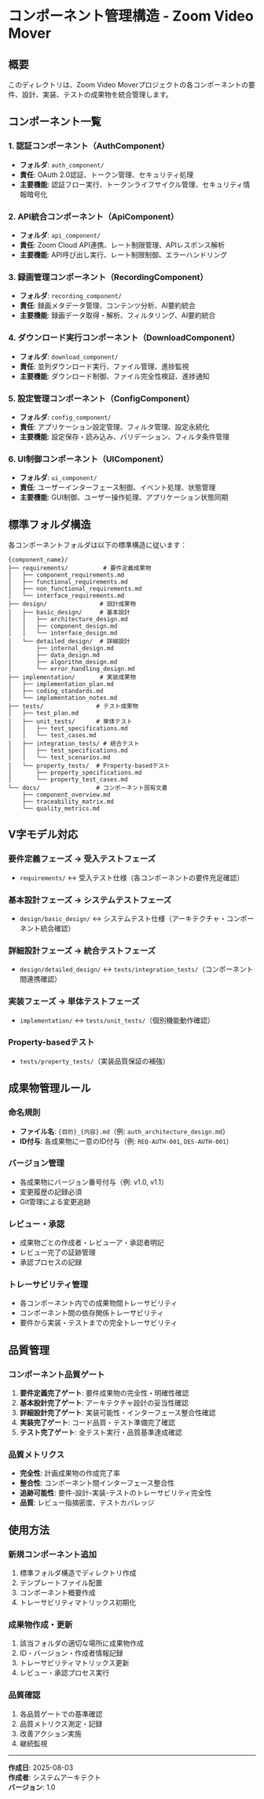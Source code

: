 # コンポーネント管理構造 - Zoom Video Mover

## 概要
このディレクトリは、Zoom Video Moverプロジェクトの各コンポーネントの要件、設計、実装、テストの成果物を統合管理します。

## コンポーネント一覧

### 1. 認証コンポーネント（AuthComponent）
- **フォルダ**: `auth_component/`
- **責任**: OAuth 2.0認証、トークン管理、セキュリティ処理
- **主要機能**: 認証フロー実行、トークンライフサイクル管理、セキュリティ情報暗号化

### 2. API統合コンポーネント（ApiComponent）
- **フォルダ**: `api_component/`
- **責任**: Zoom Cloud API連携、レート制限管理、APIレスポンス解析
- **主要機能**: API呼び出し実行、レート制限制御、エラーハンドリング

### 3. 録画管理コンポーネント（RecordingComponent）
- **フォルダ**: `recording_component/`
- **責任**: 録画メタデータ管理、コンテンツ分析、AI要約統合
- **主要機能**: 録画データ取得・解析、フィルタリング、AI要約統合

### 4. ダウンロード実行コンポーネント（DownloadComponent）
- **フォルダ**: `download_component/`
- **責任**: 並列ダウンロード実行、ファイル管理、進捗監視
- **主要機能**: ダウンロード制御、ファイル完全性検証、進捗通知

### 5. 設定管理コンポーネント（ConfigComponent）
- **フォルダ**: `config_component/`
- **責任**: アプリケーション設定管理、フィルタ管理、設定永続化
- **主要機能**: 設定保存・読み込み、バリデーション、フィルタ条件管理

### 6. UI制御コンポーネント（UIComponent）
- **フォルダ**: `ui_component/`
- **責任**: ユーザーインターフェース制御、イベント処理、状態管理
- **主要機能**: GUI制御、ユーザー操作処理、アプリケーション状態同期

## 標準フォルダ構造

各コンポーネントフォルダは以下の標準構造に従います：

```
{component_name}/
├── requirements/          # 要件定義成果物
│   ├── component_requirements.md
│   ├── functional_requirements.md
│   ├── non_functional_requirements.md
│   └── interface_requirements.md
├── design/               # 設計成果物
│   ├── basic_design/     # 基本設計
│   │   ├── architecture_design.md
│   │   ├── component_design.md
│   │   └── interface_design.md
│   └── detailed_design/  # 詳細設計
│       ├── internal_design.md
│       ├── data_design.md
│       ├── algorithm_design.md
│       └── error_handling_design.md
├── implementation/       # 実装成果物
│   ├── implementation_plan.md
│   ├── coding_standards.md
│   └── implementation_notes.md
├── tests/               # テスト成果物
│   ├── test_plan.md
│   ├── unit_tests/      # 単体テスト
│   │   ├── test_specifications.md
│   │   └── test_cases.md
│   ├── integration_tests/ # 統合テスト
│   │   ├── test_specifications.md
│   │   └── test_scenarios.md
│   └── property_tests/  # Property-basedテスト
│       ├── property_specifications.md
│       └── property_test_cases.md
└── docs/                # コンポーネント固有文書
    ├── component_overview.md
    ├── traceability_matrix.md
    └── quality_metrics.md
```

## V字モデル対応

### 要件定義フェーズ → 受入テストフェーズ
- `requirements/` ↔ 受入テスト仕様（各コンポーネントの要件充足確認）

### 基本設計フェーズ → システムテストフェーズ  
- `design/basic_design/` ↔ システムテスト仕様（アーキテクチャ・コンポーネント統合確認）

### 詳細設計フェーズ → 統合テストフェーズ
- `design/detailed_design/` ↔ `tests/integration_tests/`（コンポーネント間連携確認）

### 実装フェーズ → 単体テストフェーズ
- `implementation/` ↔ `tests/unit_tests/`（個別機能動作確認）

### Property-basedテスト
- `tests/property_tests/`（実装品質保証の補強）

## 成果物管理ルール

### 命名規則
- **ファイル名**: `{目的}_{内容}.md`（例: `auth_architecture_design.md`）
- **ID付与**: 各成果物に一意のID付与（例: `REQ-AUTH-001`, `DES-AUTH-001`）

### バージョン管理
- 各成果物にバージョン番号付与（例: v1.0, v1.1）
- 変更履歴の記録必須
- Git管理による変更追跡

### レビュー・承認
- 成果物ごとの作成者・レビューア・承認者明記
- レビュー完了の証跡管理
- 承認プロセスの記録

### トレーサビリティ管理
- 各コンポーネント内での成果物間トレーサビリティ
- コンポーネント間の依存関係トレーサビリティ
- 要件から実装・テストまでの完全トレーサビリティ

## 品質管理

### コンポーネント品質ゲート
1. **要件定義完了ゲート**: 要件成果物の完全性・明確性確認
2. **基本設計完了ゲート**: アーキテクチャ設計の妥当性確認
3. **詳細設計完了ゲート**: 実装可能性・インターフェース整合性確認
4. **実装完了ゲート**: コード品質・テスト準備完了確認
5. **テスト完了ゲート**: 全テスト実行・品質基準達成確認

### 品質メトリクス
- **完全性**: 計画成果物の作成完了率
- **整合性**: コンポーネント間インターフェース整合性
- **追跡可能性**: 要件-設計-実装-テストのトレーサビリティ完全性
- **品質**: レビュー指摘密度、テストカバレッジ

## 使用方法

### 新規コンポーネント追加
1. 標準フォルダ構造でディレクトリ作成
2. テンプレートファイル配置
3. コンポーネント概要作成
4. トレーサビリティマトリックス初期化

### 成果物作成・更新
1. 該当フォルダの適切な場所に成果物作成
2. ID・バージョン・作成者情報記録
3. トレーサビリティマトリックス更新
4. レビュー・承認プロセス実行

### 品質確認
1. 各品質ゲートでの基準確認
2. 品質メトリクス測定・記録
3. 改善アクション実施
4. 継続監視

---

**作成日**: 2025-08-03  
**作成者**: システムアーキテクト  
**バージョン**: 1.0